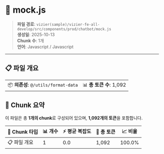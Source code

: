 # 📄 mock.js

> **파일 경로**: `vizier(sample)/vizier-fe-all-develop/src/components/prod/chatbot/mock.js`  
> **생성일**: 2025-10-13  
> **Chunk 수**: 1개  
> **언어**: Javascript / Javascript
---


## 📋 파일 개요

| | |
|--|--|
| 📦 **의존성**: `@/utils/format-data` | 📊 **총 토큰 수**: 1,092 |






## 🧩 Chunk 요약

이 파일은 총 **1개의 chunk**로 구성되어 있으며, **1,092개의 토큰**을 포함합니다.

| 🧩 Chunk 타입 | 📊 개수 | ⚡ 평균 복잡도 | 📝 총 토큰 | 📈 비율 |
|---------------|--------|-------------|----------|--------|
| 📋 파일 개요 | 1 | 0.0 | 1,092 | 100.0% |

